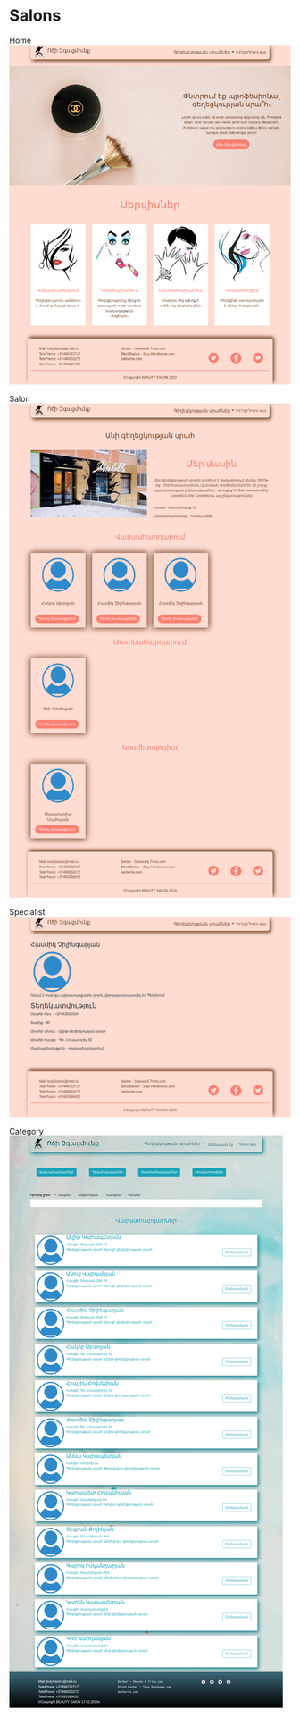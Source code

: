# Salons

Home
![Home](/screenshots/Salon%20Home.png)

Salon
![Salon](/screenshots/Salon%20Ani.png)

Specialist
![Specialist](/screenshots/Salon%20specialist.png)

Category
![Category](/screenshots/Salon%20Category.png)
